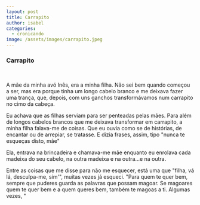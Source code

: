 ```yaml
---
layout: post
title: Carrapito
author: isabel
categories:
  - cronicando
image: /assets/images/carrapito.jpeg
---
```

### Carrapito

&nbsp;

A m&atilde;e da minha av&oacute; In&ecirc;s, era a minha filha. N&atilde;o sei bem quando come&ccedil;ou a ser, mas era porque tinha um longo cabelo branco e me deixava fazer uma tran&ccedil;a, que, depois, com uns ganchos transform&aacute;vamos num carrapito no cimo da cabe&ccedil;a.

Eu achava que as filhas serviam para ser penteadas pelas m&atilde;es. Para além de longos cabelos brancos que me deixava transformar em carrapito, a minha filha falava-me de coisas. Que eu ouvia como se de hist&oacute;rias, de encantar ou de arrepiar, se tratasse. E dizia frases, assim, tipo "nunca te esque&ccedil;as disto, m&atilde;e"

Ela, entrava na brincadeira e chamava-me m&atilde;e enquanto eu enrolava cada madeixa do seu cabelo, na outra madeixa e na outra...e na outra.

Entre as coisas que me disse para n&atilde;o me esquecer, est&aacute; uma que "filha, v&aacute; l&aacute;, desculpa-me, sim'", muitas vezes j&aacute; esqueci. "Para quem te quer bem, sempre que puderes guarda as palavras que possam magoar. Se magoares quem te quer bem e a quem queres bem, também te magoas a ti. Algumas vezes, "

&nbsp;
